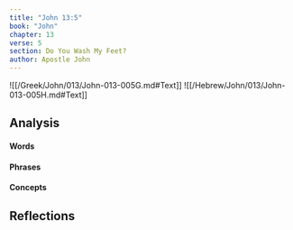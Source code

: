 ```yaml
---
title: "John 13:5"
book: "John"
chapter: 13
verse: 5
section: Do You Wash My Feet?
author: Apostle John
---
```

![[/Greek/John/013/John-013-005G.md#Text]]
![[/Hebrew/John/013/John-013-005H.md#Text]]

## Analysis

#### Words

#### Phrases

#### Concepts

## Reflections
